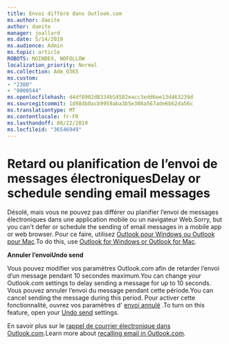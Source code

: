 ```yaml
---
title: Envoi différé dans Outlook.com
ms.author: daeite
author: daeite
manager: joallard
ms.date: 5/14/2019
ms.audience: Admin
ms.topic: article
ROBOTS: NOINDEX, NOFOLLOW
localization_priority: Normal
ms.collection: Adm_O365
ms.custom:
- "2380"
- "9000544"
ms.openlocfilehash: d4df8902d8334b54582eacc3edd6ee13d463239d
ms.sourcegitcommit: 1d98db8acb9959aba3b5e308a567ade6b62da56c
ms.translationtype: MT
ms.contentlocale: fr-FR
ms.lasthandoff: 08/22/2019
ms.locfileid: "36546949"
---
```

# <a name="delay-or-schedule-sending-email-messages"></a><span data-ttu-id="5d3e7-102">Retard ou planification de l’envoi de messages électroniques</span><span class="sxs-lookup"><span data-stu-id="5d3e7-102">Delay or schedule sending email messages</span></span>

<span data-ttu-id="5d3e7-103">Désolé, mais vous ne pouvez pas différer ou planifier l’envoi de messages électroniques dans une application mobile ou un navigateur Web.</span><span class="sxs-lookup"><span data-stu-id="5d3e7-103">Sorry, but you can't defer or schedule the sending of email messages in a mobile app or web browser.</span></span> <span data-ttu-id="5d3e7-104">Pour ce faire, utilisez [Outlook pour Windows ou Outlook pour Mac](https://products.office.com/outlook/email-and-calendar-software-microsoft-outlook).</span><span class="sxs-lookup"><span data-stu-id="5d3e7-104">To do this, use [Outlook for Windows or Outlook for Mac](https://products.office.com/outlook/email-and-calendar-software-microsoft-outlook).</span></span>

<span data-ttu-id="5d3e7-105">**Annuler l’envoi**</span><span class="sxs-lookup"><span data-stu-id="5d3e7-105">**Undo send**</span></span>

<span data-ttu-id="5d3e7-106">Vous pouvez modifier vos paramètres Outlook.com afin de retarder l’envoi d’un message pendant 10 secondes maximum.</span><span class="sxs-lookup"><span data-stu-id="5d3e7-106">You can change your Outlook.com settings to delay sending a message for up to 10 seconds.</span></span> <span data-ttu-id="5d3e7-107">Vous pouvez annuler l’envoi du message pendant cette période.</span><span class="sxs-lookup"><span data-stu-id="5d3e7-107">You can cancel sending the message during this period.</span></span> <span data-ttu-id="5d3e7-108">Pour activer cette fonctionnalité, ouvrez vos paramètres d' [envoi annulé](https://outlook.live.com/mail/options/mail/messageContent/undoSend) .</span><span class="sxs-lookup"><span data-stu-id="5d3e7-108">To turn on this feature, open your [Undo send](https://outlook.live.com/mail/options/mail/messageContent/undoSend) settings.</span></span>

<span data-ttu-id="5d3e7-109">En savoir plus sur le [rappel de courrier électronique dans Outlook.com](https://support.office.com/article/c069ddde-5282-4085-8f4c-d7b133324f8a?wt.mc_id=Office_Outlook_com_Alchemy).</span><span class="sxs-lookup"><span data-stu-id="5d3e7-109">Learn more about [recalling email in Outlook.com](https://support.office.com/article/c069ddde-5282-4085-8f4c-d7b133324f8a?wt.mc_id=Office_Outlook_com_Alchemy).</span></span>